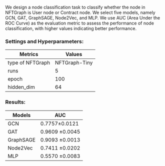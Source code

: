 We design a node classification task to classify whether the node in NFTGraph is User node or Contract node. 
We select five models, namely GCN, GAT, GraphSAGE, Node2Vec, and MLP. 
We use AUC (Area Under the ROC Curve) as the evaluation metric to assess the performance of node classification, with higher values indicating better performance. 

### Settings and Hyperparameters:
| Metrics | Values |
|-|-|
| type of NFTGraph | NFTGraph-Tiny |
| runs | 5 |
epoch | 100 |
hidden_dim | 64


### Results:

|Models |AUC |
|-|-|
|GCN |	0.7757±0.0121	|
|GAT | 0.9609 ±0.0045 |
|GraphSAGE |	0.9093 ±0.0013|
|Node2Vec |	0.7411 ±0.0202|
|MLP |	0.5570 ±0.0083 |

